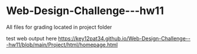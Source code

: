 # Web-Design-Challenge---hw11

All files for grading located in project folder


test web output here https://key12pat34.github.io/Web-Design-Challenge---hw11/blob/main/Project/html/homepage.html
